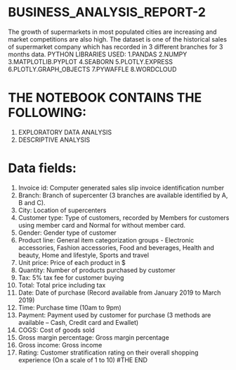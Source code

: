 # BUSINESS_ANALYSIS_REPORT-2
The growth of supermarkets in most populated cities are increasing and market competitions are also high. The dataset is one of the historical sales of supermarket company which has recorded in 3 different branches for 3 months data.
PYTHON LIBRARIES USED:
1.PANDAS
2.NUMPY
3.MATPLOTLIB.PYPLOT
4.SEABORN
5.PLOTLY.EXPRESS
6.PLOTLY.GRAPH_OBJECTS
7.PYWAFFLE
8.WORDCLOUD
# THE NOTEBOOK CONTAINS THE FOLLOWING:
1. EXPLORATORY DATA ANALYSIS
2. DESCRIPTIVE ANALYSIS
# Data fields:
1. Invoice id: Computer generated sales slip invoice identification number
2. Branch: Branch of supercenter (3 branches are available identified by A, B and C).
3. City: Location of supercenters
4. Customer type: Type of customers, recorded by Members for customers using member card and Normal for without member card.
5. Gender: Gender type of customer
6. Product line: General item categorization groups - Electronic accessories, Fashion accessories, Food and beverages, Health and beauty, Home and lifestyle, Sports and travel
7. Unit price: Price of each product in $
8. Quantity: Number of products purchased by customer
9. Tax: 5% tax fee for customer buying
10. Total: Total price including tax
11. Date: Date of purchase (Record available from January 2019 to March 2019)
12. Time: Purchase time (10am to 9pm)
13. Payment: Payment used by customer for purchase (3 methods are available – Cash, Credit card and Ewallet)
14. COGS: Cost of goods sold
15. Gross margin percentage: Gross margin percentage
16. Gross income: Gross income
17. Rating: Customer stratification rating on their overall shopping experience (On a scale of 1 to 10)
#THE END
